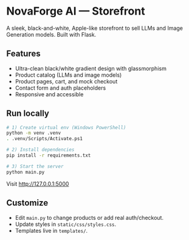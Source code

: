 # NovaForge AI — Storefront

A sleek, black-and-white, Apple-like storefront to sell LLMs and Image Generation models. Built with Flask.

## Features
- Ultra-clean black/white gradient design with glassmorphism
- Product catalog (LLMs and image models)
- Product pages, cart, and mock checkout
- Contact form and auth placeholders
- Responsive and accessible

## Run locally
```bash
# 1) Create virtual env (Windows PowerShell)
python -m venv .venv
. .venv/Scripts/Activate.ps1

# 2) Install dependencies
pip install -r requirements.txt

# 3) Start the server
python main.py
```
Visit http://127.0.0.1:5000

## Customize
- Edit `main.py` to change products or add real auth/checkout.
- Update styles in `static/css/styles.css`.
- Templates live in `templates/`.

